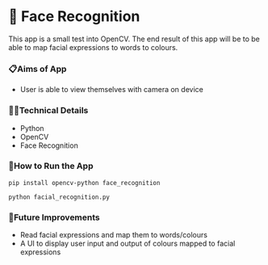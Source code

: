 # 👋 Face Recognition
This app is a small test into OpenCV. The end result of this app will be to be able to map facial expressions to words to colours.

### 📋Aims of App

- User is able to view themselves with camera on device

### 👩‍💻Technical Details

- Python
- OpenCV
- Face Recognition

### 🔧How to Run the App

`pip install opencv-python face_recognition`

`python facial_recognition.py`

### 💭Future Improvements

- Read facial expressions and map them to words/colours
- A UI to display user input and output of colours mapped to facial expressions 
